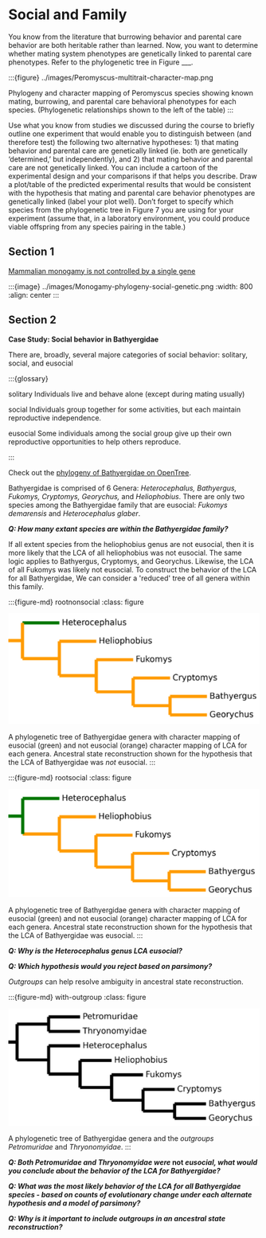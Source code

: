 # Social and Family

You know from the literature that burrowing behavior and parental care behavior are both heritable rather than learned. Now, you want to determine whether mating system phenotypes are genetically linked to parental care phenotypes. Refer to the phylogenetic tree in Figure \___. 

:::{figure} ../images/Peromyscus-multitrait-character-map.png

Phylogeny and character mapping of Peromyscus species showing known mating, burrowing, and parental care behavioral phenotypes for each species. (Phylogenetic relationships shown to the left of the table)
:::

Use what you know from studies we discussed during the course to briefly outline one experiment that would enable you to distinguish between (and therefore test) the following two alternative hypotheses: 1) that mating behavior and parental care are genetically linked (ie. both are genetically ‘determined,’ but independently), and 2) that mating behavior and parental care are not genetically linked. You can include a cartoon of the experimental design and your comparisons if that helps you describe. Draw a plot/table of the predicted experimental results that would be consistent with the hypothesis that mating and parental care behavior phenotypes are genetically linked (label your plot well). Don’t forget to specify which species from the phylogenetic tree in Figure 7 you are using for your experiment (assume that, in a laboratory environment, you could produce viable offspring from any species pairing in the table.)





## Section 1

[Mammalian monogamy is not controlled by a single gene](https://doi.org/10.1073/pnas.0602380103)

:::{image} ../images/Monogamy-phylogeny-social-genetic.png
:width: 800
:align: center
:::


## Section 2

**Case Study: Social behavior in Bathyergidae**

There are, broadly, several majore categories of social behavior: solitary, social, and eusocial

:::{glossary}

solitary
	Individuals live and behave alone (except during mating usually)

social
	Individuals group together for some activities, but each maintain reproductive independence. 

eusocial
	Some individuals among the social group give up their own reproductive opportunities to help others reproduce. 

:::

Check out the [phylogeny of Bathyergidae on OpenTree](https://tree.opentreeoflife.org/opentree/opentree13.4@mrcaott45520ott692678/Bathyergidae--Petromuridae). 

Bathyergidae is comprised of 6 Genera: *Heterocephalus, Bathyergus, Fukomys, Cryptomys, Georychus,* and *Heliophobius*. There are only two species among the Bathyergidae family that are eusocial: *Fukomys demarensis* and *Heterocephalus glaber*. 

***Q: How many extant species are within the Bathyergidae family?***

If all extent species from the heliophobius genus are not eusocial, then it is more likely that the LCA of all heliophobius was not eusocial. The same logic applies to Bathyergus, Cryptomys, and Georychus. Likewise, the LCA of all Fukomys was likely not eusocial. To construct the behavior of the LCA for all Bathyergidae, We can consider a 'reduced' tree of all genera within this family. 

:::{figure-md} rootnonsocial
:class: figure

<img src="/data/phylogeny/Bathyergidae-genus-tree-eusocial-color-rootnonsocial.png" alt="fishy" class="bg-primary mb-1" width="600px">

A phylogenetic tree of Bathyergidae genera with character mapping of eusocial (green) and not eusocial (orange) character mapping of LCA for each genera. Ancestral state reconstruction shown for the hypothesis that the LCA of Bathyergidae was *not* eusocial.
:::

:::{figure-md} rootsocial
:class: figure

<img src="/data/phylogeny/Bathyergidae-genus-tree-eusocial-color-rootsocial.png" alt="fishy" class="bg-primary mb-1" width="600px">

A phylogenetic tree of Bathyergidae genera with character mapping of eusocial (green) and not eusocial (orange) character mapping of LCA for each genera. Ancestral state reconstruction shown for the hypothesis that the LCA of Bathyergidae was eusocial.
:::
 
***Q: Why is the Heterocephalus genus LCA eusocial?***

***Q: Which hypothesis would you reject based on parsimony?***

*Outgroups* can help resolve ambiguity in ancestral state reconstruction. 

:::{figure-md} with-outgroup
:class: figure

<img src="/data/phylogeny/Bathyergidae-genus-tree-with-outgroup.png" alt="fishy" class="bg-primary mb-1" width="600px">

A phylogenetic tree of Bathyergidae genera and the *outgroups* *Petromuridae* and *Thryonomyidae*.
:::

***Q: Both Petromuridae and Thryonomyidae were* not *eusocial, what would you conclude about the behavior of the LCA for Bathyergidae?***

***Q: What was the most likely behavior of the LCA for all Bathyergidae species - based on counts of evolutionary change under each alternate hypothesis and a model of parsimony?***

***Q: Why is it important to include outgroups in an ancestral state reconstruction?***